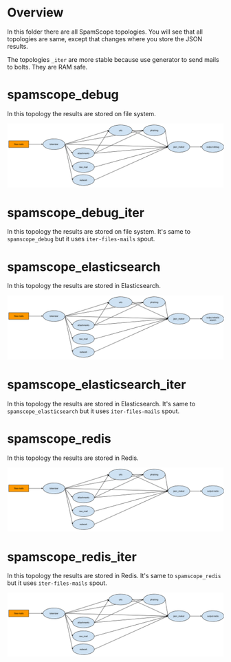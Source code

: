 # Overview
In this folder there are all SpamScope topologies.
You will see that all topologies are same, except that changes where you store the JSON results.

The topologies `_iter` are more stable because use generator to send mails to bolts. They are RAM safe.

# spamscope_debug
In this topology the results are stored on file system. 

![Schema spamscope_debug](../docs/images/schema_spamscope_debug.png?raw=true "Schema spamscope_debug")

# spamscope_debug_iter
In this topology the results are stored on file system. It's same to `spamscope_debug` but it uses `iter-files-mails` spout.

# spamscope_elasticsearch
In this topology the results are stored in Elasticsearch. 

![Schema spamscope_elasticsearch](../docs/images/schema_spamscope_elasticsearch.png?raw=true "Schema spamscope_elasticsearch")

# spamscope_elasticsearch_iter
In this topology the results are stored in Elasticsearch. It's same to `spamscope_elasticsearch` but it uses `iter-files-mails` spout.

# spamscope_redis
In this topology the results are stored in Redis. 

![Schema spamscope_redis](../docs/images/schema_spamscope_redis.png?raw=true "Schema spamscope_redis")

# spamscope_redis_iter
In this topology the results are stored in Redis. It's same to `spamscope_redis` but it uses `iter-files-mails` spout.

![Schema spamscope_redis](../docs/images/schema_spamscope_redis.png?raw=true "Schema spamscope_redis")